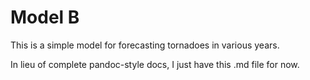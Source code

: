 # Model B

This is a simple model for forecasting tornadoes in various years.

In lieu of complete pandoc-style docs, I just have this .md file for now.
